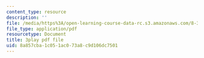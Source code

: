 ```yaml
---
content_type: resource
description: ''
file: /media/https%3A/open-learning-course-data-rc.s3.amazonaws.com/8-333-statistical-mechanics-i-statistical-mechanics-of-particles-fall-2013/8a857cba1c051ac073a8c9d106dc7501_l2Q31eoy_rY.pdf
file_type: application/pdf
resourcetype: Document
title: 3play pdf file
uid: 8a857cba-1c05-1ac0-73a8-c9d106dc7501
---
```

